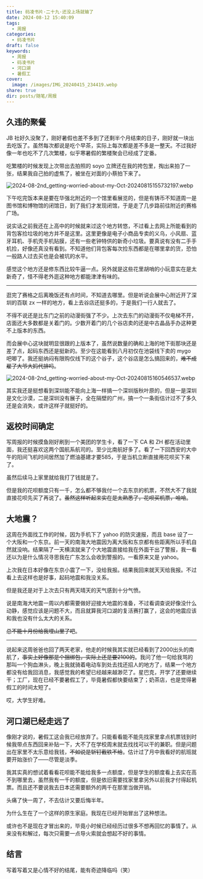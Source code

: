 ```yaml
---
title: 码凌书片·二十九·还没上场就输了
date: 2024-08-12 15:40:09
tags:
  - 周报
categories:
  - 码凌书片
draft: false
keywords:
  - 周报
  - 码凌书片
  - 河口湖
  - 暑假工
cover:
  image: /images/IMG_20240415_234419.webp
share: true
dir: posts/随笔/周报
---
```


## 久违的聚餐

JB 社好久没聚了，刚好暑假也差不多到了还剩半个月结束的日子，刚好就一块出去吃饭了。虽然每次都说是吃个早茶，实际上每次都是差不多是一整天。不过我好像一年也吃不了几次繁楼，似乎寒暑假的繁楼聚会已经成了定番。

吃繁楼的时候发现上次带出去拍照的 soyo 立牌还在我的挎包里，掏出来拍了一张，结果我自己拍的虚焦了，被坐在对面的小蔡拍下来了。

![2024-08-2nd_getting-worried-about-my-Oct-20240815155732197.webp](/images/2024-08-2nd_getting-worried-about-my-Oct-20240815155732197.webp)

下午吃完饭本来是要在华强北附近的一个馆里看展览的，但是有铸币不知道周一是图书馆和博物馆的闭馆日，到了我们才发现闭馆，于是走了几步路前往附近的赛格广场。

说实话之前我还在上高中的时候就来过这个地方转悠，不过看上去网上所能看到的背包客捡垃圾的地方并不是这里。这里更像是电子小商品专卖的义乌，小风扇、蓝牙耳机、手机壳手机贴膜，还有一些老钟特供的新奇小垃圾。要真说有没有二手手机捡，好像还真没有看到。不知道他们背包客每次捡东西都是在哪里拿的货，恐怕一般路人过去买也是会被坑的水平。

感觉这个地方还是修东西比较牛逼一点。另外就是这些花里胡哨的小玩意实在是太新奇了，怪不得老外逛这种地方都能津津有味的。

---

逛完了赛格之后离晚饭还有点时间，不知道去哪里。但是听说会展中心附近开了深圳的百联 zx 一样的地方，看上去谷店还挺多的，于是我们一行人就去了。

不得不说还是比东门之前的动漫街强了不少。上次去东门的动漫街不仅电梯不开，店面还大多数都是关着门的。少数开着门的几个谷店卖的还是中古晶品手办这种更不上版本的东西。

而会展中心这块就明显很跟的上版本了，虽然说数量的确和上海的地下街那块还是差了点，起码东西还是挺新的。至少在这能看到八月初仅在池袋线下卖的 mygo 吧唧了。我还挺纳闷有限购仅线下的这个谷子，这个谷店是怎么搞回来的，~~难不成雇了大爷大妈代排吗~~。

![2024-08-2nd_getting-worried-about-my-Oct-20240815160546537.webp](/images/2024-08-2nd_getting-worried-about-my-Oct-20240815160546537.webp)

其实我还是挺想看到深圳能不能向上海一样搞一个深圳版秋叶原的，但是一是深圳是文化沙漠，二是深圳没有展子，全在隔壁的广州，搞一个一条街估计过不了多久还是会消失，或许这样子就挺好的。

## 返校时间确定

写周报的时候摸鱼刚好刷到一个美团的学生卡，看了一下 CA 和 ZH 都在活动里面，我还挺喜欢这两个国航系航司的。至少比南航好多了。看了一下回西安的大中午的阳间飞机时间居然加了燃油基建才要585，于是当机立断直接用花呗买下来了。

虽然后续马上家里就给我打了钱就是了。

但是我的花呗额度只有一千，怎么都不够我付一个去东京的机票，不然大不了我就直接花呗先买了再说了。~~虽然这样听起来实在是太熟悉了，花呗买机票，哈哈~~。

## 大地震？

这周在外面找工作的时候，因为手机下了 yahoo 的防灾速报，而且 base 设了一个大阪和一个东京。前一天的南海大地震因为离大阪和东京都有些距离所以手机自然就没响。结果隔了一天横滨就来了个大地震直接给我在外面干出了警报，我一看还以为是什么情况寻思我在广东怎么会收到警报的。一看原来又是 yahoo。

上次我在日本好像在东京小震了一下，没给我报。结果我回来就天天给我报。不过看上去这样也是好事，起码地震和我没关系。

但是我还是对于上次去只有两天晴天的天气感到十分气愤。

说是南海大地震一周以内都需要做好迎接大地震的准备，不过看调查说好像没什么动静，感觉应该是问题不大，而且就算我河口湖的复活赛打赢了，这会的地震应该和我也没有什么太大的关系。

~~总不能十月份给我埋山里了吧~~。

---

说起来这周爸爸也回了两天老家，他走的时候我其实就已经看到了2000出头的南航了，~~事实上好像那是个捆绑包，实际上还是要2100的~~。我问了他一句给我骂的那叫一个狗血淋头，晚上我就骑着电动车到处去找还招人的地方了，结果一个地方都没有给我回消息，我感觉我的希望已经越来越渺茫了。星巴克，开学了还要继续干；工厂，现在已经不要暑假工了，毕竟暑假都快要结束了；奶茶店，也是觉得暑假工的时间太短了。

哎，大学生好难。

## 河口湖已经走远了

像刚才说的，暑假工这会我已经放弃了。只能看看能不能先找家里拿点机票钱到时候我带点东西回来补贴一下，大不了在学校周末就去找找可以干的兼职。但是问题出在家里不太乐意给我钱，~~不如说是斩钉截铁不给~~。估计过了月中我看好的航班就要开始涨价了——尽管是淡季。

我其实真的想试着看看花呗能不能给我多一点额度，但是学生的额度看上去实在高不到哪里去，虽然我有一千的额度，但是依旧需要找家里拿另外以前我才付得起机票。而且还不要说我去日本还需要额外的两千在那里当做开销。

头痛了快一周了，不去估计又要后悔半年。

为什么生在了一个这样的原生家庭。我现在已经开始冒出了这种想法。

或许也不是现在才冒出来的，毕竟小时候已经经历过很多不想再回忆的事情了。从来没有和解过，每次只需要一点导火索就会想起不好的事情。

## 结言

写着写着又是心情不好的结尾，能有奇迹降临吗（笑）